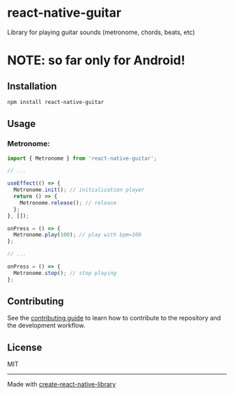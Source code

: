 # react-native-guitar

Library for playing guitar sounds (metronome, chords, beats, etc)

# NOTE: so far only for Android!

## Installation

```sh
npm install react-native-guitar
```

## Usage

### Metronome:

```js
import { Metronome } from 'react-native-guitar';

// ...

useEffect(() => {
  Metronome.init(); // initialization player
  return () => {
    Metronome.release(); // release
  };
}, []);

onPress = () => {
  Metronome.play(100); // play with bpm=100
};

// ...

onPress = () => {
  Metronome.stop(); // stop playing
};
```

## Contributing

See the [contributing guide](CONTRIBUTING.md) to learn how to contribute to the repository and the development workflow.

## License

MIT

---

Made with [create-react-native-library](https://github.com/callstack/react-native-builder-bob)
